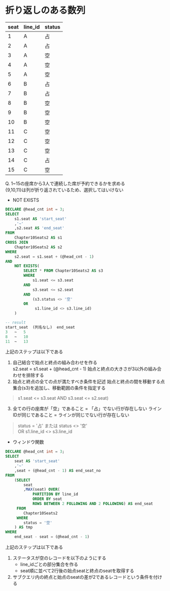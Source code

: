 # 折り返しのある数列
|seat|line_id|status|
|:----|:----|:----|
|1|A|占|
|2|A|占|
|3|A|空|
|4|A|空|
|5|A|空|
|6|B|占|
|7|B|占|
|8|B|空|
|9|B|空|
|10|B|空|
|11|C|空|
|12|C|空|
|13|C|空|
|14|C|占|
|15|C|空|

Q. 1~15の座席から3人で連続した席が予約できるかを求める  
{9,10,11}は列が折り返されているため、選択してはいけない  
- NOT EXISTS
``` sql
DECLARE @head_cnt int = 3;
SELECT
	s1.seat AS 'start_seat'
	,'~'
	,s2.seat AS 'end_seat'
FROM
	Chapter10Seats2 AS s1
CROSS JOIN
	Chapter10Seats2 AS s2
WHERE
	s2.seat = s1.seat + (@head_cnt - 1)
AND
	NOT EXISTS(
		SELECT * FROM Chapter10Seats2 AS s3
		WHERE
			s1.seat <= s3.seat
		AND
			s3.seat <= s2.seat
		AND
			(s3.status <> '空'
		OR
			 s1.line_id <> s3.line_id)
	)

-- result
start_seat	(列名なし)	end_seat
3	~	5
8	~	10
11	~	13
```
上記のステップは以下である
1. 自己結合で始点と終点の組み合わせを作る  
s2.seat = s1.seat + (@head_cnt - 1)
始点と終点の大きさが3以外の組み合わせを排除する
2. 始点と終点の全ての点が満たすべき条件を記述
始点と終点の間を移動する点集合(s3)を追加し、移動範囲の条件を指定する  
> s1.seat <= s3.seat AND s3.seat <= s2.seat)
3. 全ての行の座席が「空」であること = 「占」でない行が存在しない
ラインIDが同じであること = ラインが同じでない行が存在しない
> status = '占' または status <> '空'  
> OR s1.line_id <> s3.line_id

- ウィンドウ関数
``` sql
DECLARE @head_cnt int = 3;
SELECT
	seat AS 'start_seat'
	,'~'
	,seat + (@head_cnt - 1) AS end_seat_no
FROM
	(SELECT
		seat
		,MAX(seat) OVER(
			PARTITION BY line_id
			ORDER BY seat
			ROWS BETWEEN 2 FOLLOWING AND 2 FOLLOWING) AS end_seat
	 FROM
		Chapter10Seats2
	 WHERE
		status = '空'
	) AS tmp
WHERE
	end_seat - seat = (@head_cnt - 1)
```
上記のステップは以下である  
1. ステータスが空のレコードを以下のようにする
	- line_idごとの部分集合を作る
 	- seat順に並べて2行後の始点seatと終点のseatを取得する
2. サブクエリ内の終点と始点のseatの差が2であるレコードという条件を付ける  
